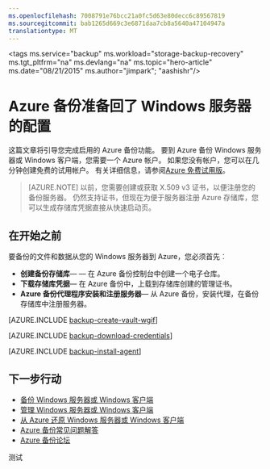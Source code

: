 ```yaml
---
ms.openlocfilehash: 7008791e76bcc21a0fc5d63e80decc6c89567819
ms.sourcegitcommit: bab1265d669c3e6871daa7cb8a5640a47104947a
translationtype: MT
---
```

<properties
    pageTitle="将 Azure 备份服务准备回了 Windows 服务器的配置 |Microsoft Azure"
    description="使用本教程来学习如何在微软 Azure 云提出要备份 Windows 服务器到云环境中使用的备份服务。"
    services="backup"
    documentationCenter=""
    authors="Jim-Parker"
    manager="jwhit"
    editor=""/>

<tags
    ms.service="backup"
    ms.workload="storage-backup-recovery"
    ms.tgt_pltfrm="na"
    ms.devlang="na"
    ms.topic="hero-article"
    ms.date="08/21/2015"
    ms.author="jimpark"; "aashishr"/>

# Azure 备份准备回了 Windows 服务器的配置

这篇文章将引导您完成启用的 Azure 备份功能。 要到 Azure 备份 Windows 服务器或 Windows 客户端，您需要一个 Azure 帐户。 如果您没有帐户，您可以在几分钟创建免费的试用帐户。 有关详细信息，请参阅[Azure 免费试用版](https://azure.microsoft.com/pricing/free-trial/)。
>[AZURE.NOTE] 以前，您需要创建或获取 X.509 v3 证书，以便注册您的备份服务器。 仍然支持证书，但现在为便于服务器注册 Azure 存储库，您可以生成存储库凭据直接从快速启动页。

## 在开始之前
要备份的文件和数据从您的 Windows 服务器到 Azure，您必须首先︰

- **创建备份存储库**— — 在 Azure 备份控制台中创建一个电子仓库。
- **下载存储库凭据**— 在 Azure 备份中，上载到存储库创建的管理证书。
- **Azure 备份代理程序安装和注册服务器**— 从 Azure 备份，安装代理，在备份存储库中注册服务器。

[AZURE.INCLUDE [backup-create-vault-wgif](../../includes/backup-create-vault-wgif.md)]

[AZURE.INCLUDE [backup-download-credentials](../../includes/backup-download-credentials.md)]

[AZURE.INCLUDE [backup-install-agent](../../includes/backup-install-agent.md)]

## 下一步行动
- [备份 Windows 服务器或 Windows 客户端](backup-azure-backup-windows-server.md)
- [管理 Windows 服务器或 Windows 客户端](backup-azure-manage-windows-server.md)
- [从 Azure 还原 Windows 服务器或 Windows 客户端](backup-azure-restore-windows-server.md)
- [Azure 备份常见问题解答](backup-azure-backup-faq.md)
- [Azure 备份论坛](http://go.microsoft.com/fwlink/p/?LinkId=290933)

测试
